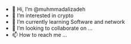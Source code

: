 - 👋 Hi, I’m @muhmmadalizadeh
- 👀 I’m interested in crypto 
- 🌱 I’m currently learning Software and network
- 💞️ I’m looking to collaborate on ...
- 📫 How to reach me ...

<!---
muhmmadalizadeh/muhmmadalizadeh is a ✨ special ✨ repository because its `README.md` (this file) appears on your GitHub profile.
You can click the Preview link to take a look at your changes.
--->

